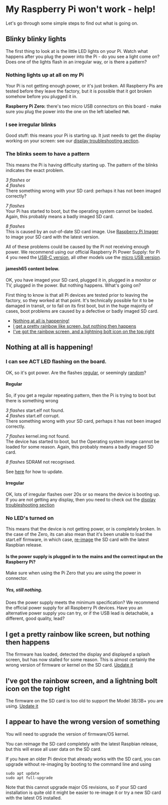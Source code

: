 # My Raspberry Pi won't work - help!

Let's go through some simple steps to find out what is going on.

## Blinky blinky lights

The first thing to look at is the little LED lights on your Pi. Watch what happens after you plug the power into the Pi - do you see a light come on? Does one of the lights flash in an irregular way, or is there a pattern?

### Nothing lights up at all on my Pi

Your Pi is not getting enough power, or it's just broken. All Raspberry Pis are tested before they leave the factory, but it is possible that it got broken somehow before you plugged it in.

**Raspberry Pi Zero:** there's two micro USB connectors on this board - make sure you plug the power into the one on the left labelled `PWR`.

### I see irregular blinks

Good stuff: this means your Pi is starting up. It just needs to get the display working on your screen: see our [display troubleshooting section](./display.md).

### The blinks seem to have a pattern

This means the Pi is having difficulty starting up. The pattern of the blinks indicates the exact problem.

*3 flashes* or  
*4 flashes*  
There something wrong with your SD card: perhaps it has not been imaged correctly?

*7 flashes*  
Your Pi has started to boot, but the operating system cannot be loaded. Again, this probably means a badly imaged SD card.

*8 flashes*  
This is caused by an out-of-date SD card image. Use [Raspberry Pi Imager](https://www.raspberrypi.org/downloads/) to image your SD card with the latest version.





All of these problems could be caused by the Pi not receiving enough power. We recommend using our official Raspberry Pi Power Supply: for Pi 4 you need the [USB-C version](https://www.raspberrypi.org/products/type-c-power-supply/), all other models use the [micro USB version](https://www.raspberrypi.org/products/raspberry-pi-universal-power-supply/).


#### jamesh65 content below.

OK, you have imaged your SD card, plugged it in, plugged in a monitor or TV, plugged in the power. But nothing happens. What's going on?

First thing to know is that all Pi devices are tested prior to leaving the factory, so they worked at that point. It's technically possible for it to be damaged in transit, or to fail on its first boot, but in the huge majority of cases, boot problems are caused by a defective or badly imaged SD card.

- [Nothing at all is happening!](#nothing-at-all-is-happening)
- [I get a pretty rainbow like screen, but nothing then happens](#i-get-a-pretty-rainbow-like-screen-but-nothing-then-happens)
- [I've got the rainbow screen, and a lightning bolt icon on the top right](#ive-got-the-rainbow-screen-and-a-lightning-bolt-icon-on-the-top-right)


## Nothing at all is happening!

### I can see ACT LED flashing on the board.

OK, so it's got power. Are the flashes [regular](#regular), or seemingly [random](#irregular)?

#### Regular

So, if you get a regular repeating pattern, then the Pi is trying to boot but there is something wrong

*3 flashes* start.elf not found.  
*4 flashes* start.elf corrupt.  
There something wrong with your SD card, perhaps it has not been imaged correctly.

*7 flashes* kernel.img not found.  
The device has started to boot, but the Operating system image cannot be loaded for some reason. Again, this probably means a badly imaged SD card.

*8 flashes* SDRAM not recognised.

See [here](#i-appear-to-have-the-wrong-version-of-something) for how to update.

#### Irregular

OK, lots of irregular flashes over 20s or so means the device is booting up. If you are not getting any display, then you need to check out the [display troubleshooting section](./display.md)

### No LED's turned on

This means that the device is not getting power, or is completely broken. In the case of the Zero, its can also mean that it's been unable to load the start.elf firmware, in which case, [re-image](#i-appear-to-have-the-wrong-version-of-something) the SD card with the latest Raspbian release. 

#### Is the power supply is plugged in to the mains and the correct input on the Raspberry Pi?

Make sure when using the Pi Zero that you are using the power in connector.

##### Yes, still nothing.

Does the power supply meets the minimum specification? We recommend the official power supply for all Raspberry Pi devices. 
Have you an alternative power supply you can try, or if the USB lead is detachable, a different, good quality, lead?

## I get a pretty rainbow like screen, but nothing then happens

The firmware has loaded, detected the display and displayed a splash screen, but has now stalled for some reason. This is almost certainly the wrong version of firmware or kernel on the SD card. [Update it](#i-appear-to-have-the-wrong-version-of-something)

## I've got the rainbow screen, and a lightning bolt icon on the top right

The firmware on the SD card is too old to support the Model 3B/3B+ you are using. [Update it](#i-appear-to-have-the-wrong-version-of-something)


## I appear to have the wrong version of something

You will need to upgrade the version of firmware/OS kernel.

You can reimage the SD card completely with the latest Raspbian release, but this will erase all user data on the SD card. 

If you have an older Pi device that already works with the SD card, you can upgrade without re-imaging by booting to the command line and using 
```
sudo apt update
sudo apt full-upgrade
```

Note that this cannot upgrade major OS revisions, so if your SD card installation is quite old it might be easier to re-image it or try a new SD card with the latest OS installed.
